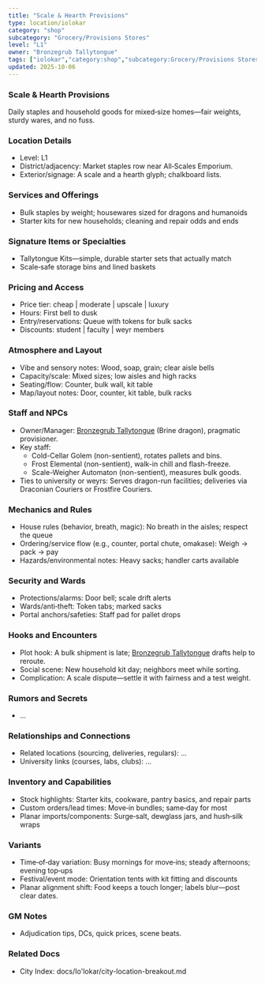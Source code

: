 ```yaml
---
title: "Scale & Hearth Provisions"
type: location/iolokar
category: "shop"
subcategory: "Grocery/Provisions Stores"
level: "L1"
owner: "Bronzegrub Tallytongue"
tags: ["iolokar","category:shop","subcategory:Grocery/Provisions Stores","level:L1"]
updated: 2025-10-06
---
```

### Scale & Hearth Provisions

Daily staples and household goods for mixed‑size homes—fair weights, sturdy wares, and no fuss.

### Location Details

- Level: L1
- District/adjacency: Market staples row near All‑Scales Emporium.
- Exterior/signage: A scale and a hearth glyph; chalkboard lists.

### Services and Offerings

- Bulk staples by weight; housewares sized for dragons and humanoids
- Starter kits for new households; cleaning and repair odds and ends

### Signature Items or Specialties

- Tallytongue Kits—simple, durable starter sets that actually match
- Scale‑safe storage bins and lined baskets

### Pricing and Access

- Price tier: cheap | moderate | upscale | luxury
- Hours: First bell to dusk
- Entry/reservations: Queue with tokens for bulk sacks
- Discounts: student | faculty | weyr members

### Atmosphere and Layout

- Vibe and sensory notes: Wood, soap, grain; clear aisle bells
- Capacity/scale: Mixed sizes; low aisles and high racks
- Seating/flow: Counter, bulk wall, kit table
- Map/layout notes: Door, counter, kit table, bulk racks

### Staff and NPCs

- Owner/Manager: [Bronzegrub Tallytongue](../People/bronzegrub-tallytongue.md) (Brine dragon), pragmatic provisioner.
- Key staff:
  - Cold-Cellar Golem (non-sentient), rotates pallets and bins.
  - Frost Elemental (non-sentient), walk-in chill and flash-freeze.
  - Scale-Weigher Automaton (non-sentient), measures bulk goods.
- Ties to university or weyrs: Serves dragon-run facilities; deliveries via Draconian Couriers or Frostfire Couriers.

### Mechanics and Rules

- House rules (behavior, breath, magic): No breath in the aisles; respect the queue
- Ordering/service flow (e.g., counter, portal chute, omakase): Weigh → pack → pay
- Hazards/environmental notes: Heavy sacks; handler carts available

### Security and Wards

- Protections/alarms: Door bell; scale drift alerts
- Wards/anti‑theft: Token tabs; marked sacks
- Portal anchors/safeties: Staff pad for pallet drops

### Hooks and Encounters

- Plot hook: A bulk shipment is late; [Bronzegrub Tallytongue](../People/bronzegrub-tallytongue.md) drafts help to reroute.
- Social scene: New household kit day; neighbors meet while sorting.
- Complication: A scale dispute—settle it with fairness and a test weight.

### Rumors and Secrets

- ...

### Relationships and Connections

- Related locations (sourcing, deliveries, regulars): ...
- University links (courses, labs, clubs): ...

### Inventory and Capabilities

- Stock highlights: Starter kits, cookware, pantry basics, and repair parts
- Custom orders/lead times: Move‑in bundles; same‑day for most
- Planar imports/components: Surge‑salt, dewglass jars, and hush‑silk wraps

### Variants

- Time‑of‑day variation: Busy mornings for move‑ins; steady afternoons; evening top‑ups
- Festival/event mode: Orientation tents with kit fitting and discounts
- Planar alignment shift: Food keeps a touch longer; labels blur—post clear dates.

### GM Notes

- Adjudication tips, DCs, quick prices, scene beats.

### Related Docs

- City Index: docs/Io'lokar/city-location-breakout.md
